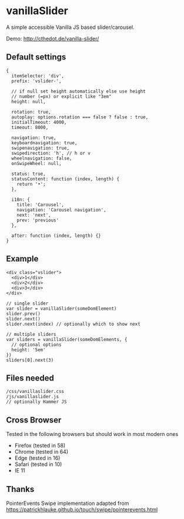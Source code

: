 # vanillaSlider

A simple accessible Vanilla JS based slider/carousel.

Demo: http://cthedot.de/vanilla-slider/

## Default settings

    {
      itemSelector: 'div',
      prefix: 'vslider-',

      // if null set height automatically else use height
      // number (=px) or explicit like "3em"
      height: null,

      rotation: true,
      autoplay: options.rotation === false ? false : true,
      initialTimeout: 4000,
      timeout: 8000,

      navigation: true,
      keyboardnavigation: true,
      swipenavigation: true,
      swipedirection: 'h', // h or v
      wheelnavigation: false,
      onSwipeWheel: null,

      status: true,
      statusContent: function (index, length) {
        return '•';
      },

      i18n: {
        title: 'Carousel',
        navigation: 'Carousel navigation',
        next: 'next',
        prev: 'previous'
      },

      after: function (index, length) {}
    }

## Example

    <div class="vslider">
      <div>1</div>
      <div>2</div>
      <div>3</div>
    </div>

    // single slider
    var slider = vanillaSlider(someDomElement)
    slider.prev()
    slider.next()
    slider.next(index) // optionally which to show next

    // multiple sliders
    var sliders = vanillaSlider(someDomElements, {
      // optional options
      height: '5em'
    })
    sliders[0].next(3)


## Files needed

    /css/vanillaslider.css
    /js/vanillaslider.js
    // optionally Hammer JS

## Cross Browser
Tested in the following browsers but should work in most modern ones

- Firefox (tested in 58)
- Chrome (tested in 64)
- Edge (tested in 16)
- Safari (tested in 10)
- IE 11

## Thanks
PointerEvents Swipe implementation adapted from https://patrickhlauke.github.io/touch/swipe/pointerevents.html
